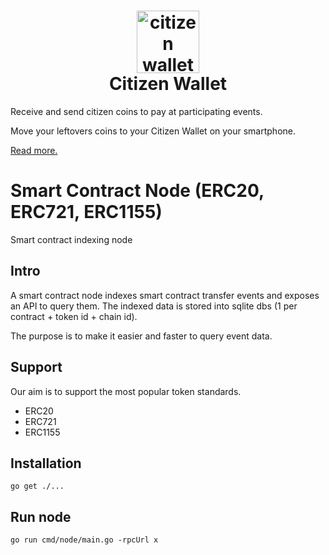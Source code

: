 <h1 align="center">
  <img style="height: 100px; width: 100px;" src="https://github.com/citizenwallet/node/blob/main/logos/logo.png" alt="citizen wallet logo"/><br/>
  Citizen Wallet
</h1>

Receive and send citizen coins to pay at participating events.

Move your leftovers coins to your Citizen Wallet on your smartphone.

[Read more.](https://citizenwallet.xyz/)

# Smart Contract Node (ERC20, ERC721, ERC1155)

Smart contract indexing node

## Intro

A smart contract node indexes smart contract transfer events and exposes an API to query them. The indexed data is stored into sqlite dbs (1 per contract + token id + chain id).

The purpose is to make it easier and faster to query event data.

## Support

Our aim is to support the most popular token standards.

- ERC20
- ERC721
- ERC1155

## Installation

`go get ./...`

## Run node

`go run cmd/node/main.go -rpcUrl x`
